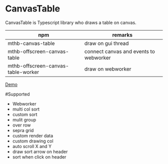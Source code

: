 # CanvasTable
CanvasTable is Typescript library who draws a table on canvas.
  

| npm | remarks |
| ---- | -------- |
| mthb-canvas-table | draw on gui thread |
| mthb-offscreen-canvas-table | connect canvas and events to webworker |
| mthb-offscreen-canvas-table-worker | draw on webworker |

[Demo](http://magni.strumpur.net/CanvasTable)


#Supported
* Webworker
* multi col sort
* custom sort
* mulit group
* over row
* sepra grid
* custom render data
* custom drawing col
* auto scroll X and Y
* draw sort arrow on header 
* sort when click on header